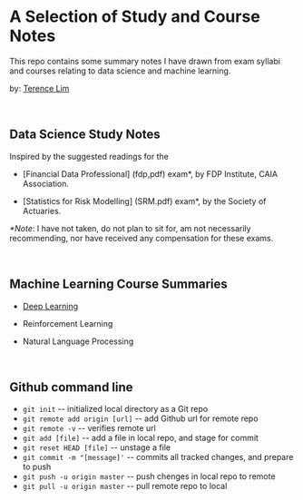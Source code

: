 # A Selection of Study and Course Notes

This repo contains some summary notes I have drawn from exam syllabi
and courses relating to data science and machine learning.

by: [Terence Lim](https://www.linkedin.com/in/terencelim)


&nbsp;

## Data Science Study Notes

Inspired by the suggested readings for the

- [Financial Data Professional] (fdp,pdf) exam\*, by FDP Institute, CAIA Association.

- [Statistics for Risk Modelling] (SRM.pdf) exam\*, by the Society of Actuaries.

_\*Note_: I have not taken, do not plan to sit for, am not necessarily
recommending, nor have received any compensation for these exams.

&nbsp;


## Machine Learning Course Summaries

- [Deep Learning](./FDP.pdf)

- Reinforcement Learning

- Natural Language Processing

&nbsp;


## Github command line

- `git init`                  -- initialized local directory as a Git repo
- `git remote add origin [url]`  -- add Github url for remote repo
- `git remote -v`          --  verifies remote url
- `git add [file]`          --  add a file in local repo, and stage for commit
- `git reset HEAD [file]`   -- unstage a file
- `git commit -m "[message]'` -- commits all tracked changes, and prepare to push
- `git push -u origin master`  -- push chenges in local repo to remote
- `git pull -u origin master`  -- pull remote repo to local


